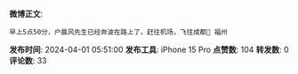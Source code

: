 **微博正文**: 
```
早上5点50分，户晨风先生已经奔波在路上了，赶往机场，飞往成都🙏 福州
```
**发布时间**: 2024-04-01 05:51:00
**发布工具**: iPhone 15 Pro
**点赞数**: 104
**转发数**: 0
**评论数**: 33
